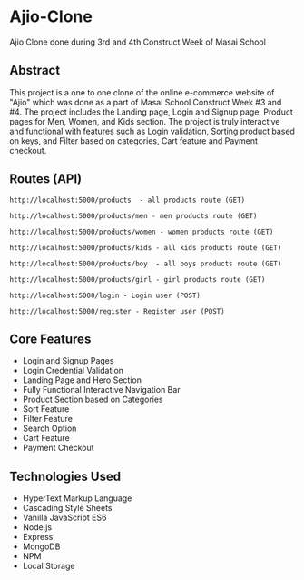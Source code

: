 # Ajio-Clone
Ajio Clone done during 3rd and 4th Construct Week of Masai School

## Abstract

This project is a one to one clone of the online e-commerce website of "Ajio" which was done as a part of Masai School Construct Week #3 and #4. The project includes the Landing page, Login and Signup page, Product pages for Men, Women, and Kids section. The project is truly interactive and functional with features such as Login validation, Sorting product based on keys, and Filter based on categories, Cart feature and Payment checkout.


## Routes (API)

```
http://localhost:5000/products  - all products route (GET)

http://localhost:5000/products/men - men products route (GET)

http://localhost:5000/products/women - women products route (GET)

http://localhost:5000/products/kids - all kids products route (GET)

http://localhost:5000/products/boy  - all boys products route (GET)

http://localhost:5000/products/girl - girl products route (GET)

http://localhost:5000/login - Login user (POST)

http://localhost:5000/register - Register user (POST)
```

## Core Features
- Login and Signup Pages
- Login Credential Validation
- Landing Page and Hero Section
- Fully Functional Interactive Navigation Bar
- Product Section based on Categories
- Sort Feature
- Filter Feature
- Search Option
- Cart Feature
- Payment Checkout

## Technologies Used

- HyperText Markup Language
- Cascading Style Sheets
- Vanilla JavaScript ES6
- Node.js
- Express
- MongoDB
- NPM
- Local Storage



